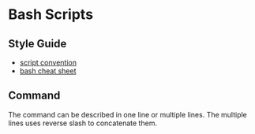 # Bash Scripts

## Style Guide

  - [script convention](https://google.github.io/styleguide/shellguide.html)
  - [bash cheat sheet](https://github.com/LeCoupa/awesome-cheatsheets/blob/master/languages/bash.sh)

## Command

The command can be described in one line or multiple lines. The multiple lines uses reverse slash to concatenate them.
